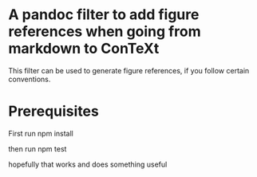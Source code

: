 # A pandoc filter to add figure references when going from markdown to ConTeXt

This filter can be used to generate figure references, if you follow
certain conventions.

# Prerequisites

First run npm install

then run npm test

hopefully that works and does something useful
